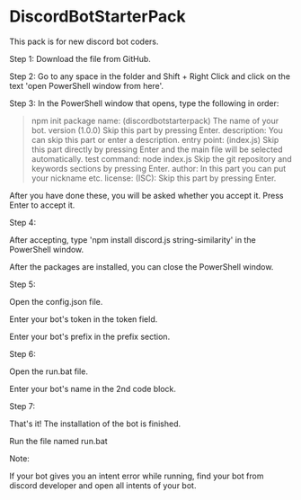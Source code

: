 # DiscordBotStarterPack
This pack is for new discord bot coders.

Step 1:
Download the file from GitHub.


Step 2:
Go to any space in the folder and Shift + Right Click and click on the text 'open PowerShell window from here'.


Step 3:
In the PowerShell window that opens, type the following in order:


> npm init
> package name: (discordbotstarterpack) The name of your bot.
> version (1.0.0) Skip this part by pressing Enter.
> description: You can skip this part or enter a description.
> entry point: (index.js) Skip this part directly by pressing Enter and the main file will be selected automatically.
> test command: node index.js
> Skip the git repository and keywords sections by pressing Enter.
> author: In this part you can put your nickname etc.
> license: (ISC): Skip this part by pressing Enter.


After you have done these, you will be asked whether you accept it.
Press Enter to accept it.


Step 4:

After accepting, type 'npm install discord.js string-similarity' in the PowerShell window.

After the packages are installed, you can close the PowerShell window.


Step 5:

Open the config.json file.

Enter your bot's token in the token field.

Enter your bot's prefix in the prefix section.


Step 6:

Open the run.bat file.

Enter your bot's name in the 2nd code block.


Step 7:

That's it!
The installation of the bot is finished.

Run the file named run.bat

Note:

If your bot gives you an intent error while running, find your bot
from discord developer and open all intents of your bot.
